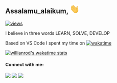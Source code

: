 ## Assalamu_alaikum, <img src="https://github.com/Parply/Parply/blob/master/.github/Hi.gif?raw=true" width="30px">
 <a href="https://github.com/HRahman1777"><img alt="views" title="Github views" src="https://komarev.com/ghpvc/?username=HRahman1777&style=plastic&color=blueviolet" width="125"/></a>

I believe in three words LEARN, SOLVE, DEVELOP

Based on VS Code I spent my time on
[![wakatime](https://wakatime.com/badge/user/9db7e6b3-4687-44a1-b37b-f11ae4e037d7.svg)](https://wakatime.com/@9db7e6b3-4687-44a1-b37b-f11ae4e037d7)

[![willianrod's wakatime stats](https://github-readme-stats.vercel.app/api/wakatime?username=HRahman1777&layout=compact&theme=radical&count_private=true)](https://github.com/HRahman1777)


<h4>Connect with me:</h4>
<a href="mailto:hasibur.cse7@gmail.com"><img src="https://img.icons8.com/ios/50/000000/apple-mail.png"/></a>
<a href="https://www.linkedin.com/in/hasibur1777/" target="_blank"><img src="https://img.icons8.com/ios/50/000000/linkedin.png"/></a>
<a href="https://HRahman1777.github.io/" target="_blank"><img src="https://img.icons8.com/external-kiranshastry-lineal-kiranshastry/50/000000/external-website-advertising-kiranshastry-lineal-kiranshastry.png"/></a>
